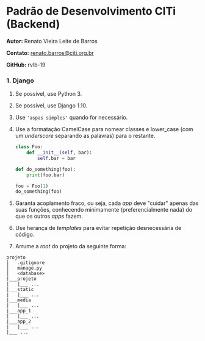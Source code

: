 # Padrão de Desenvolvimento CITi (Backend)
__Autor:__ Renato Vieira Leite de Barros

__Contato:__ renato.barros@citi.org.br

__GitHub:__ rvlb-19

### 1. Django

1. Se possível, use Python 3.

2. Se possível, use Django 1.10.

3. Use `'aspas simples'` quando for necessário.

4. Use a formatação CamelCase para nomear classes e lower_case (com um _underscore_ separando as palavras) para o restante.

    ```python
    class Foo:
        def __init__(self, bar):
            self.bar = bar
    
    def do_something(foo):
        print(foo.bar)
    
    foo = Foo(1)
    do_something(foo)
    ```

5. Garanta acoplamento fraco, ou seja, cada _app_ deve "cuidar" apenas das suas funções, conhecendo minimamente (preferencialmente nada) do que os outros _apps_ fazem.

6. Use herança de _templates_ para evitar repetição desnecessária de código.

7. Arrume a _root_ do projeto da seguinte forma:

```
projeto
│   .gitignore
│   manage.py  
│   <database>
|___projeto
|   |___ ...
|___static
|   |___ ...
|___media
|   |___ ...
|___app_1
|   |___ ...
|___app_2
|   |___ ...
|___ ...
```
